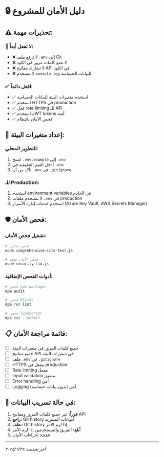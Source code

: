 # 🔒 دليل الأمان للمشروع

## ⚠️ تحذيرات مهمة:

### 🚫 **لا تفعل أبداً:**
- ❌ لا ترفع ملف `.env` إلى Git
- ❌ لا تضع كلمات مرور في الكود
- ❌ لا تشارك مفاتيح API في الكود
- ❌ لا تستخدم `console.log` للبيانات الحساسة

### ✅ **افعل دائماً:**
- ✅ استخدم متغيرات البيئة للبيانات الحساسة
- ✅ استخدم HTTPS في production
- ✅ فعل rate limiting للـ API
- ✅ استخدم JWT tokens آمنة
- ✅ فحص الأمان بانتظام

## 🔐 **إعداد متغيرات البيئة:**

### للتطوير المحلي:
1. انسخ `.env.example` إلى `.env`
2. أدخل القيم الحقيقية في `.env`
3. تأكد من أن `.env` في `.gitignore`

### للـ Production:
1. استخدم environment variables في الخادم
2. لا تستخدم ملفات `.env` في production
3. استخدم خدمات إدارة الأسرار (Azure Key Vault, AWS Secrets Manager)

## 🛡️ **فحص الأمان:**

### تشغيل فحص الأمان:
```bash
# فحص شامل
node comprehensive-site-test.js

# فحص الأمان فقط
node security-fix.js
```

### أدوات الفحص الإضافية:
```bash
# فحص npm packages
npm audit

# فحص ESLint
npm run lint

# فحص TypeScript
npx tsc --noEmit
```

## 📋 **قائمة مراجعة الأمان:**

- [ ] جميع كلمات المرور في متغيرات البيئة
- [ ] جميع مفاتيح API في متغيرات البيئة
- [ ] ملف `.env` في `.gitignore`
- [ ] HTTPS مفعل في production
- [ ] Rate limiting مفعل
- [ ] Input validation مطبق
- [ ] Error handling آمن
- [ ] Logging آمن (بدون بيانات حساسة)

## 🚨 **في حالة تسريب البيانات:**

1. **فوراً:** غير جميع كلمات المرور ومفاتيح API
2. **راجع:** Git history للبيانات المسربة
3. **نظف:** Git history إذا لزم الأمر
4. **أبلغ:** الفريق والمستخدمين إذا لزم الأمر
5. **حدث:** إجراءات الأمان

---

*آخر تحديث: ٢٩‏/٦‏/٢٠٢٥*
